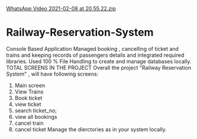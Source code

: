 
[WhatsApp Video 2021-02-08 at 20.55.22.zip](https://github.com/namnesh-rai/Railway-Reservation-System/files/6441129/WhatsApp.Video.2021-02-08.at.20.55.22.zip)
# Railway-Reservation-System

Console Based Application Managed booking , cancelling of ticket and trains and keeping records of passengers details and integrated required libraries. Used 100 % File Handling to create and manage databases locally. TOTAL SCREENS IN THE PROJECT Overall the project "Railway Reservation System" , will have following screens:
1. Main screen
2. View Trains
3. Book ticket
4. view ticket
5. search ticket_no;
6. view all bookings
7. cancel train
8. cancel ticket
Manage the dierctories as in your system locally.
